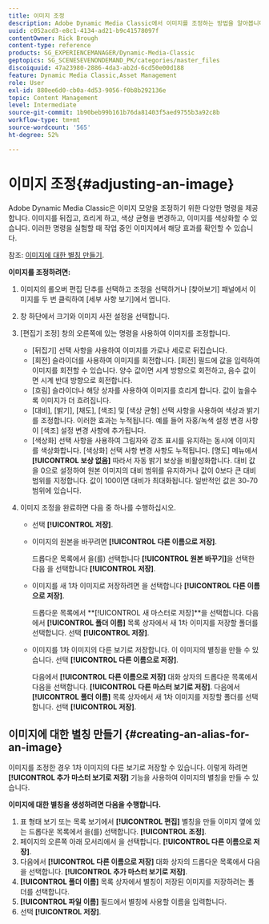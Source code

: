 ```yaml
---
title: 이미지 조정
description: Adobe Dynamic Media Classic에서 이미지를 조정하는 방법을 알아봅니다.
uuid: c052acd3-e8c1-4134-ad21-b9c41578097f
contentOwner: Rick Brough
content-type: reference
products: SG_EXPERIENCEMANAGER/Dynamic-Media-Classic
geptopics: SG_SCENESEVENONDEMAND_PK/categories/master_files
discoiquuid: 47a23980-2886-4da3-ab2d-6cd50e00d188
feature: Dynamic Media Classic,Asset Management
role: User
exl-id: 880ee6d0-cb0a-4d53-9056-f0b8b292136e
topic: Content Management
level: Intermediate
source-git-commit: 1b90beb99b161b76da81403f5aed9755b3a92c8b
workflow-type: tm+mt
source-wordcount: '565'
ht-degree: 52%

---
```


# 이미지 조정{#adjusting-an-image}

Adobe Dynamic Media Classic은 이미지 모양을 조정하기 위한 다양한 명령을 제공합니다. 이미지를 뒤집고, 흐리게 하고, 색상 균형을 변경하고, 이미지를 색상화할 수 있습니다. 이러한 명령을 실험할 때 작업 중인 이미지에서 해당 효과를 확인할 수 있습니다.

참조: [이미지에 대한 별칭 만들기](adjusting-image.md#creating_an_alias_for_an_image).

**이미지를 조정하려면:**

1. 이미지의 롤오버 편집 단추를 선택하고 조정을 선택하거나 [찾아보기] 패널에서 이미지를 두 번 클릭하여 [세부 사항 보기]에서 엽니다.
1. 창 하단에서 크기와 이미지 사전 설정을 선택합니다.
1. [편집기 조정] 창의 오른쪽에 있는 명령을 사용하여 이미지를 조정합니다.

   * [뒤집기] 선택 사항을 사용하여 이미지를 가로나 세로로 뒤집습니다.
   * [회전] 슬라이더를 사용하여 이미지를 회전합니다. [회전] 필드에 값을 입력하여 이미지를 회전할 수 있습니다. 양수 값이면 시계 방향으로 회전하고, 음수 값이면 시계 반대 방향으로 회전합니다.
   * [흐림] 슬라이더나 해당 상자를 사용하여 이미지를 흐리게 합니다. 값이 높을수록 이미지가 더 흐려집니다.
   * [대비], [밝기], [채도], [색조] 및 [색상 균형] 선택 사항을 사용하여 색상과 밝기를 조정합니다. 이러한 효과는 누적됩니다. 예를 들어 자홍/녹색 설정 변경 사항이 [색조] 설정 변경 사항에 추가됩니다.
   * [색상화] 선택 사항을 사용하여 그림자와 강조 표시를 유지하는 동시에 이미지를 색상화합니다. [색상화] 선택 사항 변경 사항도 누적됩니다. [명도] 메뉴에서 **[!UICONTROL 보상 없음]** 따라서 자동 밝기 보상을 비활성화합니다. 대비 값을 0으로 설정하여 원본 이미지의 대비 범위를 유지하거나 값이 0보다 큰 대비 범위를 지정합니다. 값이 100이면 대비가 최대화됩니다. 일반적인 값은 30-70 범위에 있습니다.

1. 이미지 조정을 완료하면 다음 중 하나를 수행하십시오.

   * 선택 **[!UICONTROL 저장]**.

   * 이미지의 원본을 바꾸려면 **[!UICONTROL 다른 이름으로 저장]**.

     드롭다운 목록에서 을(를) 선택합니다 **[!UICONTROL 원본 바꾸기]**&#x200B;을 선택한 다음 을 선택합니다 **[!UICONTROL 저장]**.

   * 이미지를 새 1차 이미지로 저장하려면 을 선택합니다 **[!UICONTROL 다른 이름으로 저장]**.

     드롭다운 목록에서 **[!UICONTROL 새 마스터로 저장]**을 선택합니다.
다음에서 **[!UICONTROL 폴더 이름]** 목록 상자에서 새 1차 이미지를 저장할 폴더를 선택합니다.
선택 **[!UICONTROL 저장]**.

   * 이미지를 1차 이미지의 다른 보기로 저장합니다. 이 이미지의 별칭을 만들 수 있습니다. 선택 **[!UICONTROL 다른 이름으로 저장]**.

     다음에서 **[!UICONTROL 다른 이름으로 저장]** 대화 상자의 드롭다운 목록에서 다음을 선택합니다. **[!UICONTROL 다른 마스터 보기로 저장]**.
다음에서 **[!UICONTROL 폴더 이름]** 목록 상자에서 새 1차 이미지를 저장할 폴더를 선택합니다.
선택 **[!UICONTROL 저장]**.

## 이미지에 대한 별칭 만들기 {#creating-an-alias-for-an-image}

이미지를 조정한 경우 1차 이미지의 다른 보기로 저장할 수 있습니다. 이렇게 하려면 **[!UICONTROL 추가 마스터 보기로 저장]** 기능을 사용하여 이미지의 별칭을 만들 수 있습니다.

**이미지에 대한 별칭을 생성하려면 다음을 수행합니다.**

1. 표 형태 보기 또는 목록 보기에서 **[!UICONTROL 편집]** 별칭을 만들 이미지 옆에 있는 드롭다운 목록에서 을(를) 선택합니다. **[!UICONTROL 조정]**.
1. 페이지의 오른쪽 아래 모서리에서 을 선택합니다. **[!UICONTROL 다른 이름으로 저장]**.
1. 다음에서 **[!UICONTROL 다른 이름으로 저장]** 대화 상자의 드롭다운 목록에서 다음을 선택합니다. **[!UICONTROL 추가 마스터 보기로 저장]**.
1. **[!UICONTROL 폴더 이름]** 목록 상자에서 별칭이 저장된 이미지를 저장하려는 폴더를 선택합니다.
1. **[!UICONTROL 파일 이름]** 필드에서 별칭에 사용할 이름을 입력합니다.
1. 선택 **[!UICONTROL 저장]**.
